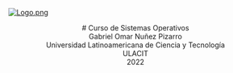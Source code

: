 [![Logo.png](https://i.postimg.cc/TPvjD7ws/Logo.png)](https://postimg.cc/v4X6Rv57)


<div align="center"> 
  # Curso de Sistemas Operativos
</div>

<div align="center">
Gabriel Omar Nuñez Pizarro <br>
Universidad Latinoamericana de Ciencia y Tecnología <br>
ULACIT <br>
2022
</div>


